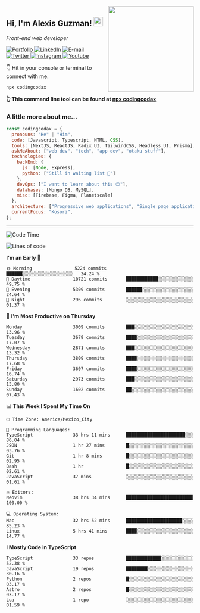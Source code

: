 <img align='right' src="https://media.giphy.com/media/M9gbBd9nbDrOTu1Mqx/giphy.gif" width="230">
<h2>Hi, I'm Alexis Guzman! <img src="https://media.giphy.com/media/hvRJCLFzcasrR4ia7z/giphy.gif" width="25px"></h2>
<p><em>Front-end web developer</em></p>

<p>
  <a href='https://www.codingcodax.dev' target='_blank'>
    <img alt='Portfolio' src='https://img.shields.io/badge/Portfolio-black?logo=vercel&style=flat-square'>
  </a>
  <a href='https://linkedin.com/in/codingcodax' target='_blank'>
    <img alt='LinkedIn' src='https://img.shields.io/badge/LinkedIn-black?logo=LinkedIn&style=flat-square'>
  </a>
  <a href='mailto:hello@codingcodax.com' target='_blank'>
    <img alt='E-mail' src='https://img.shields.io/badge/Email-black?logo=Gmail&style=flat-square'>
  </a>
  <a href='https://twitter.com/codingcodax' target='_blank'>
    <img alt='Twitter' src='https://img.shields.io/badge/Twitter-black?logo=Twitter&style=flat-square'>
  </a>
  <a href='https://www.instagram.com/codingcodax' target='_blank'>
    <img alt='Instagram' src='https://img.shields.io/badge/Instagram-black?logo=Instagram&style=flat-square'>
  </a>
  <a href='https://www.youtube.com/@codingcodax' target='_blank'>
    <img alt='Youtube' src='https://img.shields.io/badge/YouTube-black?logo=Youtube&style=flat-square'>
  </a>
</p>

👇 Hit in your console or terminal to connect with me.

```bash
npx codingcodax
```
**👆 This command line tool can be found at [npx codingcodax](https://github.com/codingcodax/npx-codingcodax)**

<h3>A little more about me...</h3>

```javascript
const codingcodax = {
  pronouns: "He" | "Him",
  code: [Javascript, Typescript, HTML, CSS],
  tools: [NextJS, ReactJS, Radix UI, TailwindCSS, Headless UI, Prisma],
  askMeAbout: ["web dev", "tech", "app dev", "otaku stuff"],
  technologies: {
    backEnd: {
      js: [Node, Express],
      python: ["Still in waiting list 🥲"]
    },
    devOps: ["I want to learn about this 😊"],
    databases: [Mongo DB, MySQL],
    misc: [Firebase, Figma, Planetscale]
  },
  architecture: ["Progressive web applications", "Single page applications"],
  currentFocus: "Kōsori",
};
```

---

<!--START_SECTION:waka-->
![Code Time](http://img.shields.io/badge/Code%20Time-2%2C500%20hrs%206%20mins-blue)

![Lines of code](https://img.shields.io/badge/From%20Hello%20World%20I%27ve%20Written-9.4%20million%20lines%20of%20code-blue)

**I'm an Early 🐤** 

```text
🌞 Morning                5224 commits        ██████░░░░░░░░░░░░░░░░░░░   24.24 % 
🌆 Daytime                10721 commits       ████████████░░░░░░░░░░░░░   49.75 % 
🌃 Evening                5309 commits        ██████░░░░░░░░░░░░░░░░░░░   24.64 % 
🌙 Night                  296 commits         ░░░░░░░░░░░░░░░░░░░░░░░░░   01.37 % 
```
📅 **I'm Most Productive on Thursday** 

```text
Monday                   3009 commits        ███░░░░░░░░░░░░░░░░░░░░░░   13.96 % 
Tuesday                  3679 commits        ████░░░░░░░░░░░░░░░░░░░░░   17.07 % 
Wednesday                2871 commits        ███░░░░░░░░░░░░░░░░░░░░░░   13.32 % 
Thursday                 3809 commits        ████░░░░░░░░░░░░░░░░░░░░░   17.68 % 
Friday                   3607 commits        ████░░░░░░░░░░░░░░░░░░░░░   16.74 % 
Saturday                 2973 commits        ███░░░░░░░░░░░░░░░░░░░░░░   13.80 % 
Sunday                   1602 commits        ██░░░░░░░░░░░░░░░░░░░░░░░   07.43 % 
```


📊 **This Week I Spent My Time On** 

```text
🕑︎ Time Zone: America/Mexico_City

💬 Programming Languages: 
TypeScript               33 hrs 11 mins      ██████████████████████░░░   86.04 % 
JSON                     1 hr 27 mins        █░░░░░░░░░░░░░░░░░░░░░░░░   03.76 % 
Git                      1 hr 8 mins         █░░░░░░░░░░░░░░░░░░░░░░░░   02.95 % 
Bash                     1 hr                █░░░░░░░░░░░░░░░░░░░░░░░░   02.61 % 
JavaScript               37 mins             ░░░░░░░░░░░░░░░░░░░░░░░░░   01.61 % 

🔥 Editors: 
Neovim                   38 hrs 34 mins      █████████████████████████   100.00 % 

💻 Operating System: 
Mac                      32 hrs 52 mins      █████████████████████░░░░   85.23 % 
Linux                    5 hrs 41 mins       ████░░░░░░░░░░░░░░░░░░░░░   14.77 % 
```

**I Mostly Code in TypeScript** 

```text
TypeScript               33 repos            █████████████░░░░░░░░░░░░   52.38 % 
JavaScript               19 repos            ████████░░░░░░░░░░░░░░░░░   30.16 % 
Python                   2 repos             █░░░░░░░░░░░░░░░░░░░░░░░░   03.17 % 
Astro                    2 repos             █░░░░░░░░░░░░░░░░░░░░░░░░   03.17 % 
Lua                      1 repo              ░░░░░░░░░░░░░░░░░░░░░░░░░   01.59 % 
```




<!--END_SECTION:waka-->
